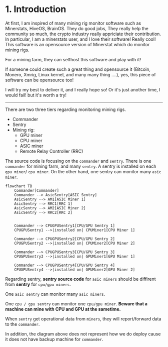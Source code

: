 # 1. Introduction

At first, I am inspired of many mining rig monitor software such as Minerstats, HiveOS, BrainOS. They do good jobs, They really help the community so much, the crypto industry
really appriciate their contribution. In particular, I am a minerstats user, and I love their software! Really cool! This software is an opensource version of Minerstat which
do monitor mining rigs.

For a mining farm, they can selfhost this software and play with it!

If someone could create such a great thing and opensource it (Bitcoin, Monero, Xmrig, Linux kernel, and many many thing ....), yes, this piece of software can be opensource too!

I will try my best to deliver it, and I really hope so! Or it's just another time, I would fail! but it's worth a try!

---
There are two three tiers regarding monitoring mining rigs.

- Commander
- Sentry
- Mining rig:
    - GPU miner
    - CPU miner
    - ASIC miner
    - Remote Relay Controller (RRC)

The source code is focusing on the `commander` and `sentry`.  There is one `commander` for mining farm, and many `sentry`. A sentry is installed on each `gpu miner`/ `cpu miner`. On the other hand, one sentry can monitor many `asic miner`.

```mermaid
flowchart TB
    Commander[Commander]
    Commander --> AsicSentry[ASIC Sentry]
    AsicSentry --> AM1[ASIC Miner 1]
    AsicSentry --> RRC1[RRC 1]
    AsicSentry --> AM2[ASIC Miner 2]
    AsicSentry --> RRC2[RRC 2]


    Commander --> CPUGPUSentry1[CPU/GPU Sentry 1]
    CPUGPUSentry1 -->|installed on| CPUMiner1[CPU Miner 1]

    Commander --> CPUGPUSentry2[CPU/GPU Sentry 2]
    CPUGPUSentry2 -->|installed on| CPUMiner2[CPU Miner 2]

    Commander --> CPUGPUSentry3[CPU/GPU Sentry 3]
    CPUGPUSentry3 -->|installed on| GPUMiner1[GPU Miner 1]

    Commander --> CPUGPUSentry4[CPU/GPU Sentry 4]
    CPUGPUSentry4 -->|installed on| GPUMiner2[GPU Miner 2]

```

Regarding sentry, **sentry source code** for `asic miners` should be diffirent from **sentry** for `cpu/gpu miners`.

One `asic sentry` can monitor many `asic miners`.

One `cpu / gpu sentry` can monitor one `cpu/gpu miner`. **Beware that a machine can mine with CPU and GPU at the sametime.**

When `sentry` get operational data from `miners`, they will report/forward data to the `commander`.

In addition, the diagram above does not represent how we do deploy cause it does not have backup machine for `commander`.

